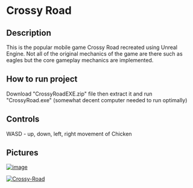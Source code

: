 Crossy Road 
=========================
Description
-------------------
This is the popular mobile game Crossy Road recreated using Unreal Engine. Not all of the original mechanics of the game are there such as eagles but the core gameplay mechanics are implemented.

How to run project
--------------------  
Download "CrossyRoadEXE.zip" file then extract it and run "CrossyRoad.exe" (somewhat decent computer needed to run optimally)

Controls
--------------------
WASD - up, down, left, right movement of Chicken

Pictures  
--------
<a href="https://ibb.co/0BWZ9pf"><img src="https://i.ibb.co/RhMP6GC/image.png" alt="image" border="0" /></a>

<a href="https://ibb.co/hsTB6ZF"><img src="https://i.ibb.co/8MQrCdg/Crossy-Road.png" alt="Crossy-Road" border="0" /></a>
